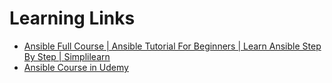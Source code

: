 # Learning Links
* [Ansible Full Course | Ansible Tutorial For Beginners | Learn Ansible Step By Step | Simplilearn](https://www.youtube.com/watch?v=EcnqJbxBcM0)
* [Ansible Course in Udemy](https://www.udemy.com/course/learn-ansible/)
